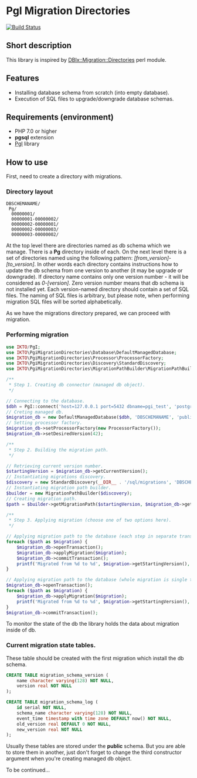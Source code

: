 # PgI Migration Directories

[![Build Status](https://travis-ci.org/ikto/pgi-migration-directories.svg?branch=dev)](https://travis-ci.org/ikto/pgi-migration-directories)

## Short description

This library is inspired by [DBIx::Migration::Directories](http://search.cpan.org/~crakrjack/DBIx-Migration-Directories-0.12/) perl module.

## Features

 - Installing database schema from scratch (into empty database).
 - Execution of SQL files to upgrade/downgrade database schemas.

## Requirements (environment)

 - PHP 7.0 or higher
 - **pgsql** extension
 - [PgI](https://github.com/ikto/pgi) library

## How to use

First, need to create a directory with migrations.

### Directory layout

```
DBSCHEMANAME/
 Pg/
  00000001/
  00000001-00000002/
  00000002-00000001/
  00000002-00000003/
  00000003-00000002/
```

At the top level there are directories named as db schema which we manage.
There is a **Pg** directory inside of each.
On the next level there is a set of directories named using the following pattern: *[from_version]*-*[to_version]*.
In other words each directory contains instructions how to update the db schema from one version to another (it may be upgrade or downgrade).
If directory name contains only one version number - it will be considered as *0*-*[version]*.
Zero version number means that db schema is not installed yet.
Each version-named directory should contain a set of SQL files.
The naming of SQL files is arbitrary, but please note, when performing migration SQL files will be sorted alphabetically.


As we have the migrations directory prepared, we can proceed with migration.

### Performing migration

```php
use IKTO/PgI;
use IKTO\PgiMigrationDirectories\Database\DefaultManagedDatabase;
use IKTO\PgiMigrationDirectories\Processor\ProcessorFactory;
use IKTO\PgiMigrationDirectories\Discovery\StandardDiscovery;
use IKTO\PgiMigrationDirectories\MigrationPathBuilder\MigrationPathBuilder;

/**
 * Step 1. Creating db connector (managed db object).
 */

// Connecting to the database.
$dbh = PgI::connect('host=127.0.0.1 port=5432 dbname=pgi_test', 'postgres', 'postgres');
// Creting managed db.
$migration_db = new DefaultManagedDatabase($dbh, 'DBSCHEMANAME', 'public');
// Setting processor factory.
$migration_db->setProcessorFactory(new ProcessorFactory());
$migration_db->setDesiredVersion(42);

/**
 * Step 2. Building the migration path.
 */

// Retrieving current version number.
$startingVersion = $migration_db->getCurrentVersion();
// Instantiating migrations discovery.
$discovery = new StandardDiscovery(__DIR__ . '/sql/migrations', 'DBSCHEMANAME');
// Instantiating migration path builder.
$builder = new MigrationPathBuilder($discovery);
// Creating migration path.
$path = $builder->getMigrationPath($startingVersion, $migration_db->getDesiredVersion());

/**
 * Step 3. Applying migration (choose one of two options here).
 */

// Applying migration path to the database (each step in separate transaction).
foreach ($path as $migration) {
    $migration_db->openTransaction();
    $migration_db->applyMigration($migration);
    $migration_db->commitTransaction();
    printf('Migrated from %d to %d', $migration->getStartingVersion(), $migration->getTargetVersion());
}

// Applying migration path to the database (whole migration is single transaction).
$migration_db->openTransaction();
foreach ($path as $migration) {
    $migration_db->applyMigration($migration);
    printf('Migrated from %d to %d', $migration->getStartingVersion(), $migration->getTargetVersion());
}
$migration_db->commitTransaction();
```

To monitor the state of the db the library holds the data about migration inside of db.

### Current migration state tables.

These table should be created with the first migration which install the db schema.

```sql
CREATE TABLE migration_schema_version (
    name character varying(128) NOT NULL,
    version real NOT NULL
);
```

```sql
CREATE TABLE migration_schema_log (
    id serial NOT NULL,
    schema_name character varying(128) NOT NULL,
    event_time timestamp with time zone DEFAULT now() NOT NULL,
    old_version real DEFAULT 0 NOT NULL,
    new_version real NOT NULL
);
```

Usually these tables are stored under the **public** schema.
But you are able to store them in another, just don't forget to change the third constructor argument when you're creating managed db object.

To be continued...
